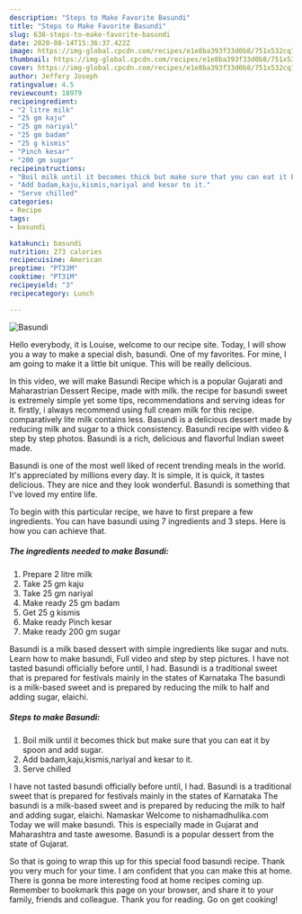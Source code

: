 ```yaml
---
description: "Steps to Make Favorite Basundi"
title: "Steps to Make Favorite Basundi"
slug: 638-steps-to-make-favorite-basundi
date: 2020-08-14T15:36:37.422Z
image: https://img-global.cpcdn.com/recipes/e1e8ba393f33d0b8/751x532cq70/basundi-recipe-main-photo.jpg
thumbnail: https://img-global.cpcdn.com/recipes/e1e8ba393f33d0b8/751x532cq70/basundi-recipe-main-photo.jpg
cover: https://img-global.cpcdn.com/recipes/e1e8ba393f33d0b8/751x532cq70/basundi-recipe-main-photo.jpg
author: Jeffery Joseph
ratingvalue: 4.5
reviewcount: 18979
recipeingredient:
- "2 litre milk"
- "25 gm kaju"
- "25 gm nariyal"
- "25 gm badam"
- "25 g kismis"
- "Pinch kesar"
- "200 gm sugar"
recipeinstructions:
- "Boil milk until it becomes thick but make sure that you can eat it by spoon and add sugar."
- "Add badam,kaju,kismis,nariyal and kesar to it."
- "Serve chilled"
categories:
- Recipe
tags:
- basundi

katakunci: basundi 
nutrition: 273 calories
recipecuisine: American
preptime: "PT33M"
cooktime: "PT31M"
recipeyield: "3"
recipecategory: Lunch

---
```



![Basundi](https://img-global.cpcdn.com/recipes/e1e8ba393f33d0b8/751x532cq70/basundi-recipe-main-photo.jpg)

Hello everybody, it is Louise, welcome to our recipe site. Today, I will show you a way to make a special dish, basundi. One of my favorites. For mine, I am going to make it a little bit unique. This will be really delicious.

In this video, we will make Basundi Recipe which is a popular Gujarati and Maharastrian Dessert Recipe, made with milk. the recipe for basundi sweet is extremely simple yet some tips, recommendations and serving ideas for it. firstly, i always recommend using full cream milk for this recipe. comparatively lite milk contains less. Basundi is a delicious dessert made by reducing milk and sugar to a thick consistency. Basundi recipe with video &amp; step by step photos. Basundi is a rich, delicious and flavorful Indian sweet made.

Basundi is one of the most well liked of recent trending meals in the world. It's appreciated by millions every day. It is simple, it is quick, it tastes delicious. They are nice and they look wonderful. Basundi is something that I've loved my entire life.


To begin with this particular recipe, we have to first prepare a few ingredients. You can have basundi using 7 ingredients and 3 steps. Here is how you can achieve that.

<!--inarticleads1-->

##### The ingredients needed to make Basundi:

1. Prepare 2 litre milk
1. Take 25 gm kaju
1. Take 25 gm nariyal
1. Make ready 25 gm badam
1. Get 25 g kismis
1. Make ready Pinch kesar
1. Make ready 200 gm sugar


Basundi is a milk based dessert with simple ingredients like sugar and nuts. Learn how to make basundi, Full video and step by step pictures. I have not tasted basundi officially before until, I had. Basundi is a traditional sweet that is prepared for festivals mainly in the states of Karnataka The basundi is a milk-based sweet and is prepared by reducing the milk to half and adding sugar, elaichi. 

<!--inarticleads2-->

##### Steps to make Basundi:

1. Boil milk until it becomes thick but make sure that you can eat it by spoon and add sugar.
1. Add badam,kaju,kismis,nariyal and kesar to it.
1. Serve chilled


I have not tasted basundi officially before until, I had. Basundi is a traditional sweet that is prepared for festivals mainly in the states of Karnataka The basundi is a milk-based sweet and is prepared by reducing the milk to half and adding sugar, elaichi. Namaskar Welcome to nishamadhulika.com Today we will make basundi. This is especially made in Gujarat and Maharashtra and taste awesome. Basundi is a popular dessert from the state of Gujarat. 

So that is going to wrap this up for this special food basundi recipe. Thank you very much for your time. I am confident that you can make this at home. There is gonna be more interesting food at home recipes coming up. Remember to bookmark this page on your browser, and share it to your family, friends and colleague. Thank you for reading. Go on get cooking!
